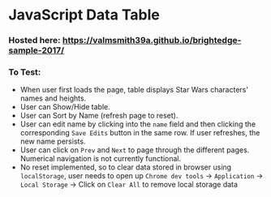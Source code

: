 # JavaScript Data Table

### Hosted here: https://valmsmith39a.github.io/brightedge-sample-2017/

### To Test:
- When user first loads the page, table displays Star Wars characters' names and heights.
- User can Show/Hide table.
- User can Sort by Name (refresh page to reset).
- User can edit name by clicking into the `name` field and then clicking the corresponding `Save Edits` button in the same row. If user refreshes, the new name persists.
- User can click on `Prev` and `Next` to page through the different pages. Numerical navigation is not currently functional.
- No reset implemented, so to clear data stored in browser using `localStorage`, user needs to open up `Chrome dev tools` -> `Application` -> `Local Storage` -> Click on `Clear All` to remove local storage data 
